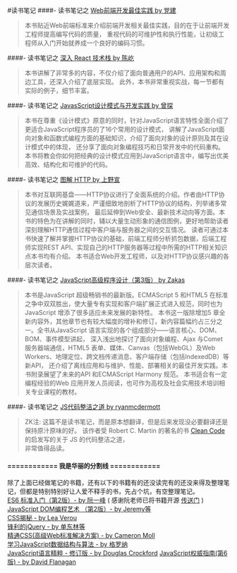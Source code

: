 #读书笔记
####- 读书笔记之 [Web前端开发最佳实践 by 党建](./ZKReadingNotes/TheBestPracticeOfWebDev/README.md)  
> 本书贴近Web前端标准来介绍前端开发相关最佳实践，目的在于让前端开发工程师提高编写代码的质量，
重视代码的可维护性和执行性能，让初级工程师从入门开始就养成一个良好的编码习惯。

####- 读书笔记之 [深入 React 技术栈 by 陈屹](./ZKReadingNotes/ReactStack/README.md)  
> 本书讲解了非常多的内容，不仅介绍了面向普通用户的API、应用架构和周边工具，还深入介绍了底层实现。
此外，本书非常重视实战，每一节都有实际的例子，细节丰富。

####- 读书笔记之 [JavasScript设计模式与开发实践 by 曾探](./ZKReadingNotes/DesignPattern/README.md)
> 本书在尊重《设计模式》原意的同时，针对JavaScript语言特性全面介绍了更适合JavaScript程序员的了16个常用的设计模式，
讲解了JavaScript面向对象和函数式编程方面的基础知识，介绍了面向对象的设计原则及其在设计模式中的体现，
还分享了面向对象编程技巧和日常开发中的代码重构。本书将教会你如何把经典的设计模式应用到JavaScript语言中，编写出优美高效、结构化和可维护的代码。

####- 读书笔记之 [图解 HTTP by 上野宣](./HTTP/README.md)  
> 本书对互联网基盘——HTTP协议进行了全面系统的介绍。作者由HTTP协议的发展历史娓娓道来，严谨细致地剖析了HTTP协议的结构，列举诸多常见通信场景及实战案例，
最后延伸到Web安全、最新技术动向等方面。本书的特色为在讲解的同时，辅以大量生动形象的通信图例，更好地帮助读者深刻理解HTTP通信过程中客户端与服务器之间的交互情况。
读者可通过本书快速了解并掌握HTTP协议的基础，前端工程师分析抓包数据，后端工程师实现REST API、实现自己的HTTP服务器等过程中所需的HTTP相关知识点本书均有介绍。
  本书适合Web开发工程师，以及对HTTP协议感兴趣的各层次读者。
  
####- 读书笔记之 [JavaScript高级程序设计（第3版） by Zakas](./ProfessionalJS/README.md)
> 本书是JavaScript 超级畅销书的最新版。ECMAScript 5 和HTML5 在标准之争中双双胜出，使大量专有实现和客户端扩展正式进入规范，同时也为JavaScript 增添了很多适应未来发展的新特性。
本书这一版除增加5 章全新内容外，其他章节也有较大幅度的增补和修订，新内容篇幅约占三分之一。全书从JavaScript 语言实现的各个组成部分——语言核心、DOM、BOM、事件模型讲起，
深入浅出地探讨了面向对象编程、Ajax 与Comet 服务器端通信，HTML5 表单、媒体、Canvas（包括WebGL）及Web Workers、地理定位、跨文档传递消息、客户端存储（包括IndexedDB）等新API，
还介绍了离线应用和与维护、性能、部署相关的最佳开发实践。本书附录展望了未来的API 和ECMAScript Harmony 规范。
  本书适合有一定编程经验的Web 应用开发人员阅读，也可作为高校及社会实用技术培训相关专业课程的教材。
  
####- 读书笔记之 [JS代码整洁之道 by ryanmcdermott](./JSCleanCode/README.md)
> ZK注: 这篇不是读书笔记，而是原本想翻译，但是后来发现没必要翻译还是保持原汁原味的好。 
该作者受 Robert C. Martin 的著名的书 [Clean Code](https://www.amazon.com/Clean-Code-Handbook-Software-Craftsmanship/dp/0132350882) 的启发写的关于 JS 的代码整洁之道，  
非常值得品读。  

#### ============   我是华丽的分割线   ============

除了上面已经做笔记的书籍，还有以下的书籍有的还没读完有的还没来得及整理笔记，但都是特别特别好让人爱不释手的书，先占个坑，有空整理笔记。  
[ES6 标准入门（第2版）- by 阮一峰](https://book.douban.com/subject/26708954/) ( 感谢阮老师已将书籍开源 [传送门](http://es6.ruanyifeng.com/) )   
[JavaScript DOM编程艺术 （第2版）- by Jeremy等](https://book.douban.com/subject/6038371/)  
[CSS揭秘 - by  Lea Verou](https://book.douban.com/subject/26745943/)  
[锋利的jQuery - by 单东林等](https://book.douban.com/subject/10792216/)  
[精通CSS(高级Web标准解决方案) - by Cameron Moll](https://book.douban.com/subject/4736167/)  
[学习JavaScript数据结构与算法 - by 格罗纳](https://book.douban.com/subject/26639401/)  
[JavaScript语言精粹 - 修订版 - by Douglas Crockford](https://book.douban.com/subject/3590768/)
[JavaScript权威指南(第6版) - by David Flanagan](https://book.douban.com/subject/10549733/)
